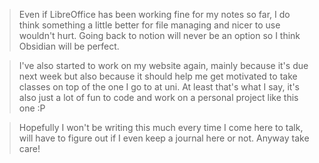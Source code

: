 > Even if LibreOffice has been working fine for my notes so far, I do think something a little better for file managing and nicer to use wouldn't hurt. Going back to notion will never be an option so I think Obsidian will be perfect. 

> I've also started to work on my website again, mainly because it's due next week but also because it should help me get motivated to take classes on top of the one I go to at uni. At least that's what I say, it's also just a lot of fun to code and work on a personal project like this one :P

> Hopefully I won't be writing this much every time I come here to talk, will have to figure out if I even keep a journal here or not. Anyway take care!

